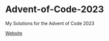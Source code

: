 # Advent-of-Code-2023
My Solutions for the Advent of Code 2023

[Website](https://adventofcode.com/2023)
<!--- advent_readme_stars table --->
